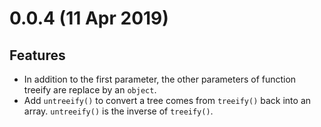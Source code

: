 0.0.4 (11 Apr 2019)
===================

Features
---------
- In addition to the first parameter, the other parameters of function treeify are replace by an `object`.
- Add `untreeify()` to convert a tree comes from `treeify()` back into an array.
  `untreeify()` is the inverse of `treeify()`.